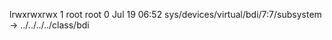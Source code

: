 lrwxrwxrwx 1 root root 0 Jul 19 06:52 sys/devices/virtual/bdi/7:7/subsystem -> ../../../../class/bdi

